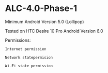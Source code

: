 # ALC-4.0-Phase-1

Minimum Android Version 5.0 (Lollipop)

Tested on HTC Desire 10 Pro Android Version 6.0

Permissions:

	Internet permission
	
	Network statepermision
	
	Wi-Fi state permission
